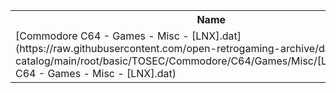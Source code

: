 <table>
<tr><th>Name</th><th>Size</th></tr>
<tr><td>
[Commodore C64 - Games - Misc - [LNX].dat](https://raw.githubusercontent.com/open-retrogaming-archive/dat-catalog/main/root/basic/TOSEC/Commodore/C64/Games/Misc/[LNX]/Commodore C64 - Games - Misc - [LNX].dat)
</td><td>93288</td></tr>
</table>
